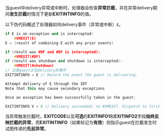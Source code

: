 
当guest中delivery异常或中断时，处理器会检查**异常拦截**，并在异常delivery期间**发生拦截**的情况下更新**EXITINTINFO**的值。 

以下伪代码概述了处理器如何delivery事件（异常或中断）`E`。

```cpp
if E is an exception and is intercepted: 
    #VMEXIT(E)
E = (result of combining E with any prior events)

if (result was #DF and #DF is intercepted): 
    #VMEXIT(#DF)
if (result was shutdown and shutdown is intercepted): 
    #VMEXIT(#shutdown)
// 记录guest正在delivery的事件
EXITINTINFO = E // Record the event the guest is delivering.

Attempt delivery of E through the IDT
Note that this may cause secondary exceptions

Once an exception has been successfully taken in the guest:

EXITINTINFO.V = 0 // Delivery succeeded; no #VMEXIT. Dispatch to first instruction of handler
```

当异常触发拦截时，**EXITCODE**以及**可选**的**EXITINFO1**和**EXITINFO2**字段**始终反映拦截的异常**，而**EXITINTINFO**（如果标记为**有效**）则指示guest在拦截发生时试图传递的**先前异常**。